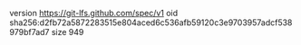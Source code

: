 version https://git-lfs.github.com/spec/v1
oid sha256:d2fb72a5872283515e804aced6c536afb59120c3e9703957adcf538979bf7ad7
size 949
